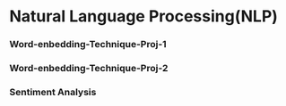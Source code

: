 # Natural Language Processing(NLP)
### Word-enbedding-Technique-Proj-1
### Word-enbedding-Technique-Proj-2
### Sentiment Analysis

